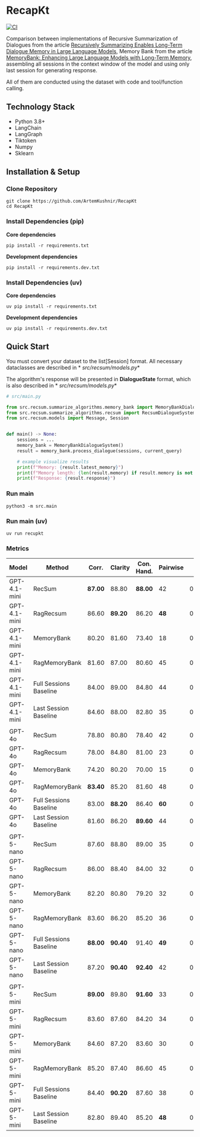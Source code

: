 # RecapKt

[![CI](https://github.com/ArtemKushnir/RecapKt/actions/workflows/ci.yaml/badge.svg)](https://github.com/ArtemKushnir/RecapKt/actions/workflows/ci.yaml)

Comparison between implementations of Recursive Summarization of Dialogues from the
article [Recursively Summarizing Enables Long-Term Dialogue
Memory in Large Language Models](https://arxiv.org/pdf/2308.15022),
Memory Bank from the article [MemoryBank: Enhancing Large Language
Models with Long-Term Memory](https://arxiv.org/pdf/2305.10250),
assembling all sessions in the context window of the model
and using only last session for generating response.

All of them are conducted using the dataset with code and tool/function calling.

## Technology Stack

- Python 3.8+
- LangChain
- LangGraph
- Tiktoken
- Numpy
- Sklearn

## Installation & Setup

### Clone Repository

<pre><code>git clone https://github.com/ArtemKushnir/RecapKt
cd RecapKt</code></pre>

### Install Dependencies (pip)

**Core dependencies**
<pre><code>pip install -r requirements.txt</code></pre>

**Development dependencies**
<pre><code>pip install -r requirements.dev.txt</code></pre>

### Install Dependencies (uv)

**Core dependencies**
<pre><code>uv pip install -r requirements.txt</code></pre>

**Development dependencies**
<pre><code>uv pip install -r requirements.dev.txt</code></pre>

## Quick Start

You must convert your dataset to the list[Session] format. All necessary dataclasses are described in *
*src/recsum/models.py**

The algorithm's response will be presented in **DialogueState** format, which is also described in *
*src/recsum/models.py**

```python
# src/main.py

from src.recsum.summarize_algorithms.memory_bank import MemoryBankDialogueSystem
from src.recsum.summarize_algorithms.recsum import RecsumDialogueSystem
from src.recsum.models import Message, Session


def main() -> None:
    sessions = ...
    memory_bank = MemoryBankDialogueSystem()
    result = memory_bank.process_dialogue(sessions, current_query)

    # example visualize results
    print(f"Memory: {result.latest_memory}")
    print(f"Memory length: {len(result.memory) if result.memory is not None else -1}")
    print(f"Response: {result.response}")
```

### Run main

<pre><code>python3 -m src.main</code></pre>

### Run main (uv)

<pre><code>uv run recupkt</code></pre>

### Metrics

| Model        | Method                 | Corr.     | Clarity   | Con. Hand. | Pairwise | Cost     |  
|--------------|------------------------|-----------|-----------|------------|----------|----------|
| GPT-4.1-mini | RecSum                 | **87.00** | 88.80     | **88.00**  | 42       | 0.03590$ | 
| GPT-4.1-mini | RagRecsum              | 86.60     | **89.20** | 86.20      | **48**   | 0.04013$ |
| GPT-4.1-mini | MemoryBank             | 80.20     | 81.60     | 73.40      | 18       | 0.02240$ |
| GPT-4.1-mini | RagMemoryBank          | 81.60     | 87.00     | 80.60      | 45       | 0.02805$ |
| GPT-4.1-mini | Full Sessions Baseline | 84.00     | 89.00     | 84.80      | 44       | 0.02699$ |
| GPT-4.1-mini | Last Session Baseline  | 84.60     | 88.00     | 82.80      | 35       | 0.01688$ |
|              |                        |           |           |            |          |          |
| GPT-4o       | RecSum                 | 78.80     | 80.80     | 78.40      | 42       | 0.23617$ | 
| GPT-4o       | RagRecsum              | 78.00     | 84.80     | 81.00      | 23       | 0.21423$ |
| GPT-4o       | MemoryBank             | 74.20     | 80.20     | 70.00      | 15       | 0.16974$ |
| GPT-4o       | RagMemoryBank          | **83.40** | 85.20     | 81.60      | 48       | 0.19809$ |
| GPT-4o       | Full Sessions Baseline | 83.00     | **88.20** | 86.40      | **60**   | 0.31348$ |
| GPT-4o       | Last Session Baseline  | 81.60     | 86.20     | **89.60**  | 44       | 0.10539$ |
|              |                        |           |           |            |          |          |
| GPT-5-nano   | RecSum                 | 87.60     | 88.80     | 89.00      | 35       | 0.02248$ | 
| GPT-5-nano   | RagRecsum              | 86.00     | 88.40     | 84.00      | 32       | 0.02207$ |
| GPT-5-nano   | MemoryBank             | 82.20     | 80.80     | 79.20      | 32       | 0.03594$ |
| GPT-5-nano   | RagMemoryBank          | 83.60     | 86.20     | 85.20      | 36       | 0.03288$ |
| GPT-5-nano   | Full Sessions Baseline | **88.00** | **90.40** | 91.40      | **49**   | 0.01153$ |
| GPT-5-nano   | Last Session Baseline  | 87.20     | **90.40** | **92.40**  | 42       | 0.00744$ |
|              |                        |           |           |            |          |          |
| GPT-5-mini   | RecSum                 | **89.00** | 89.80     | **91.60**  | 33       | 0.07664$ | 
| GPT-5-mini   | RagRecsum              | 83.60     | 87.60     | 84.20      | 34       | 0.07956$ |
| GPT-5-mini   | MemoryBank             | 84.60     | 87.20     | 83.60      | 30       | 0.09813$ |
| GPT-5-mini   | RagMemoryBank          | 85.20     | 87.40     | 86.60      | 45       | 0.10246$ |
| GPT-5-mini   | Full Sessions Baseline | 84.40     | **90.20** | 87.60      | 38       | 0.04678$ |
| GPT-5-mini   | Last Session Baseline  | 82.80     | 89.40     | 85.20      | **48**   | 0.02439$ |
